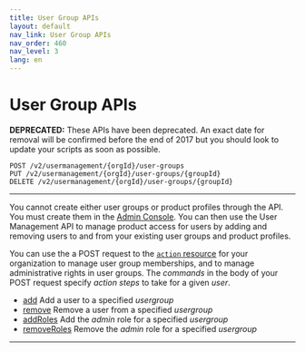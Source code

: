 ```yaml
---
title: User Group APIs
layout: default
nav_link: User Group APIs
nav_order: 460
nav_level: 3
lang: en
---
```

# <a name="userGroups" class="api-ref-title">User Group APIs</a>

**DEPRECATED:** These APIs have been deprecated. An exact date for removal will be confirmed before the end of 2017 but you should look to update your scripts as soon as possible.

```
POST /v2/usermanagement/{orgId}/user-groups
PUT /v2/usermanagement/{orgId}/user-groups/{groupId}
DELETE /v2/usermanagement/{orgId}/user-groups/{groupId}
```

<hr class="api-ref-rule">

You cannot create either user groups or product profiles through the API. You must create them in the [Admin Console](https://adminconsole.adobe.com/enterprise/). You can then use the User Management API to manage product access for users by adding and removing users to and from your existing user groups and product profiles.

You can use the a POST request to the [`action` resource](ActionsRef.md) for your organization to manage user group memberships, and to manage administrative rights in user groups. The _commands_ in the body of your POST request specify _action steps_ to take for a given _user_.

* [add](ActionsCmds.md#add) Add a user to a specified _usergroup_
* [remove](ActionsCmds.md#remove) Remove a user from a specified _usergroup_
* [addRoles](ActionsCmds.md#addRoles) Add the _admin_ role for a specified _usergroup_
* [removeRoles](ActionsCmds.md#removeRoles) Remove the _admin_ role for a specified _usergroup_ 


<hr class="api-ref-rule">
